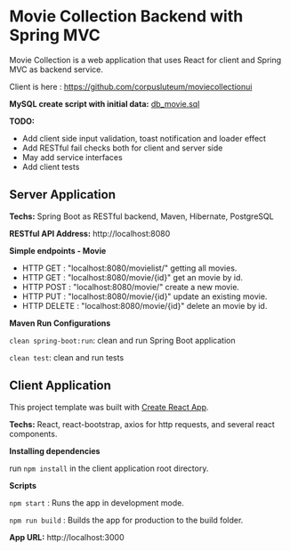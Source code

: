 # Movie Collection Backend with Spring MVC

Movie Collection is a web application that uses React for client and Spring MVC as backend service. 

Client is here : https://github.com/corpusluteum/moviecollectionui

**MySQL create script with initial data:** [db_movie.sql](files/db_movie.sql)

**TODO:**

* Add client side input validation, toast notification and loader effect
* Add RESTful fail checks both for client and server side
* May add service interfaces
* Add client tests


## Server Application

**Techs:** Spring Boot as RESTful backend, Maven, Hibernate, PostgreSQL
	
**RESTful API Address:** http://localhost:8080

**Simple endpoints - Movie**
 * HTTP GET 	: "localhost:8080/movielist/" getting all movies.
 * HTTP GET 	: "localhost:8080/movie/{id}" get an movie by id.
 * HTTP POST	: "localhost:8080/movie/" create a new movie.
 * HTTP PUT 	: "localhost:8080/movie/{id}" update an existing movie.
 * HTTP DELETE : "localhost:8080/movie/{id}" delete an movie by id.


**Maven Run Configurations**

`clean spring-boot:run`: clean and run Spring Boot application

`clean test`: clean and run tests


## Client Application

This project template was built with [Create React App](https://github.com/facebookincubator/create-react-app). 

**Techs:** React, react-bootstrap, axios for http requests, and several react components.

**Installing dependencies**

run `npm install` in the client application root directory.

**Scripts**

`npm start` : Runs the app in development mode.

`npm run build` : Builds the app for production to the build folder.

**App URL:** http://localhost:3000
